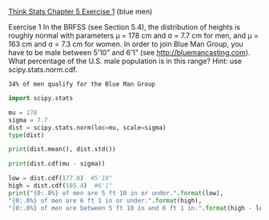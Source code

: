 [Think Stats Chapter 5 Exercise 1](http://greenteapress.com/thinkstats2/html/thinkstats2006.html#toc50) (blue men)

Exercise 1   In the BRFSS (see Section 5.4), the distribution of heights is roughly normal with parameters µ = 178 cm and σ = 7.7 cm for men, and µ = 163 cm and σ = 7.3 cm for women.
In order to join Blue Man Group, you have to be male between 5’10” and 6’1” (see http://bluemancasting.com). What percentage of the U.S. male population is in this range? Hint: use scipy.stats.norm.cdf.

```
34% of men qualify for the Blue Man Group
```
```python
import scipy.stats

mu = 178
sigma = 7.7
dist = scipy.stats.norm(loc=mu, scale=sigma)
type(dist)

print(dist.mean(), dist.std())

print(dist.cdf(mu - sigma))

low = dist.cdf(177.8)  #5'10"
high = dist.cdf(185.4)  #6'1"
print("{0:.0%} of men are 5 ft 10 in or under.".format(low), 
"{0:.0%} of men are 6 ft 1 in or under.".format(high),
"{0:.0%} of men are between 5 ft 10 in and 6 ft 1 in.".format(high - low))
